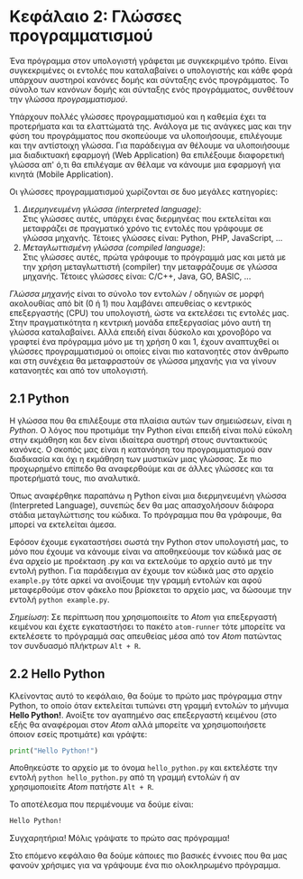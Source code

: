 # Κεφάλαιο 2: Γλώσσες προγραμματισμού

Ένα πρόγραμμα στον υπολογιστή γράφεται με συγκεκριμένο τρόπο. Είναι συγκεκριμένες οι εντολές που καταλαβαίνει ο υπολογιστής και κάθε φορά υπάρχουν αυστηροί κανόνες δομής και σύνταξης ενός προγράμματος. Το σύνολο των κανόνων δομής και σύνταξης ενός προγράμματος, συνθέτουν την γλώσσα *προγραμματισμού*.

Υπάρχουν πολλές γλώσσες προγραμματισμού και η καθεμία έχει τα προτερήματα και τα ελαττώματά της. Ανάλογα με τις ανάγκες μας και την φύση του προγράμματος που σκοπεύουμε να υλοποιήσουμε, επιλέγουμε και την αντίστοιχη γλώσσα. Για παράδειγμα αν θέλουμε να υλοποιήσουμε μια διαδικτυακή εφαρμογή (Web Application) θα επιλέξουμε διαφορετική γλώσσα απ' ό,τι θα επιλέγαμε αν θέλαμε να κάνουμε μια εφαρμογή για κινητά (Mobile Application). 

Οι γλώσσες προγραμματισμού χωρίζονται σε δυο μεγάλες κατηγορίες:

1. *Διερμηνευμένη γλώσσα (interpreted language)*:<br/>
	Στις γλώσσες αυτές, υπάρχει ένας διερμηνέας που εκτελείται και μεταφράζει σε πραγματικό χρόνο τις εντολές που γράφουμε σε γλώσσα μηχανής.
	Τέτοιες γλώσσες είναι: Python, PHP, JavaScript, ...
2. *Μεταγλωττισμένη γλώσσα (compiled language)*:<br/>
	Στις γλώσσες αυτές, πρώτα γράφουμε το πρόγραμμά μας και μετά με την χρήση μεταγλωττιστή (compiler) την μεταφράζουμε σε γλώσσα μηχανής.
	Τέτοιες γλώσσες είναι: C/C++, Java, GO, BASIC, ...

*Γλώσσα μηχανής* είναι το σύνολο τον εντολών / οδηγιών σε μορφή ακολουθίας από bit (0 ή 1) που λαμβάνει απευθείας ο κεντρικός επεξεργαστής (CPU) του υπολογιστή, ώστε να εκτελέσει τις εντολές μας. Στην πραγματικότητα η κεντρική μονάδα επεξεργασίας μόνο αυτή τη γλώσσα καταλαβαίνει. Αλλά επειδή είναι δύσκολο και χρονοβόρο να γραφτεί ένα πρόγραμμα μόνο με τη χρήση 0 και 1, έχουν αναπτυχθεί οι γλώσσες προγραμματισμού οι οποίες είναι πιο κατανοητές στον άνθρωπο και στη συνέχεια θα μεταφραστούν σε γλώσσα μηχανής για να γίνουν κατανοητές και από τον υπολογιστή. 

## 2.1 Python

Η γλώσσα που θα επιλέξουμε στα πλαίσια αυτών των σημειώσεων, είναι η *Python*. Ο λόγος που προτιμάμε την Python είναι επειδή είναι πολύ εύκολη στην εκμάθηση και δεν είναι ιδιαίτερα αυστηρή στους συντακτικούς κανόνες. Ο σκοπός μας είναι η κατανόηση του προγραμματισμού σαν διαδικασία και όχι η εκμάθηση των μυστικών μιας γλώσσας. Σε πιο προχωρημένο επίπεδο θα αναφερθούμε και σε άλλες γλώσσες και τα προτερήματά τους, πιο αναλυτικά.

Όπως αναφέρθηκε παραπάνω η Python είναι μια διερμηνευμένη γλώσσα (Interpreted Language), συνεπώς δεν θα μας απασχολήσουν διάφορα στάδια μεταγλώττισης του κώδικα. Το πρόγραμμα που θα γράφουμε, θα μπορεί να εκτελείται άμεσα.

Εφόσον έχουμε εγκαταστήσει σωστά την Python στον υπολογιστή μας, το μόνο που έχουμε να κάνουμε είναι να αποθηκεύουμε τον κώδικά μας σε ένα αρχείο με προέκταση .py και να εκτελούμε το αρχείο αυτό με την εντολή python. Για παράδειγμα αν έχουμε τον κώδικά μας στο αρχείο `example.py` τότε αρκεί να ανοίξουμε την γραμμή εντολών και αφού μεταφερθούμε στον φάκελο που βρίσκεται το αρχείο μας, να δώσουμε την εντολή `python example.py`.

*Σημείωση*: Σε περίπτωση που χρησιμοποιείτε το *Atom* για επεξεργαστή κειμένου και έχετε εγκαταστήσει το πακέτο `atom-runner` τότε μπορείτε να εκτελέσετε το πρόγραμμά σας απευθείας μέσα από τον *Atom* πατώντας τον συνδυασμό πλήκτρων `Alt + R`.

## 2.2 Hello Python

Κλείνοντας αυτό το κεφάλαιο, θα δούμε το πρώτο μας πρόγραμμα στην Python, το οποίο όταν εκτελείται τυπώνει στη γραμμή εντολών το μήνυμα **Hello Python!**.
Ανοίξτε τον αγαπημένο σας επεξεργαστή κειμένου (στο εξής θα αναφέρομαι στον *Atom* αλλά μπορείτε να χρησιμοποιήσετε όποιον εσείς προτιμάτε) και γράψτε:

```python
print("Hello Python!")
```

Αποθηκεύστε το αρχείο με το όνομα `hello_python.py` και εκτελέστε την εντολή `python hello_python.py` από τη γραμμή εντολών ή αν χρησιμοποιείτε *Atom* πατήστε `Alt + R`.

Το αποτέλεσμα που περιμένουμε να δούμε είναι:

```bash
Hello Python!
```

Συγχαρητήρια! Μόλις γράψατε το πρώτο σας πρόγραμμα!

Στο επόμενο κεφάλαιο θα δούμε κάποιες πιο βασικές έννοιες που θα μας φανούν χρήσιμες για να γράψουμε ένα πιο ολοκληρωμένο πρόγραμμα.